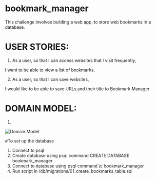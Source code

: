 # bookmark_manager

This challenge involves building a web app, to store web bookmarks in a database.

# USER STORIES:

1. As a user, so that I can access websites that I visit frequently,

I want to be able to view a list of bookmarks.

2. As a user, so that I can save websites,

I would like to be able to save URLs and their title to Bookmark Manager


# DOMAIN MODEL:
1.
![Domain Model](https://imgur.com/a/IPJ183a)


#To set up the database
1. Connect to psql
2. Create database using psql command CREATE DATABASE bookmark_manager
3. Connect to database using psql command \c bookmark_manager
4. Run script in /db/migrations/01_create_bookmarks_table.sql
